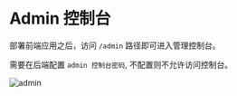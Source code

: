 # Admin 控制台

部署前端应用之后，访问 `/admin` 路径即可进入管理控制台。

需要在后端配置 `admin 控制台密码`, 不配置则不允许访问控制台。

![admin](/feature/admin.png)
